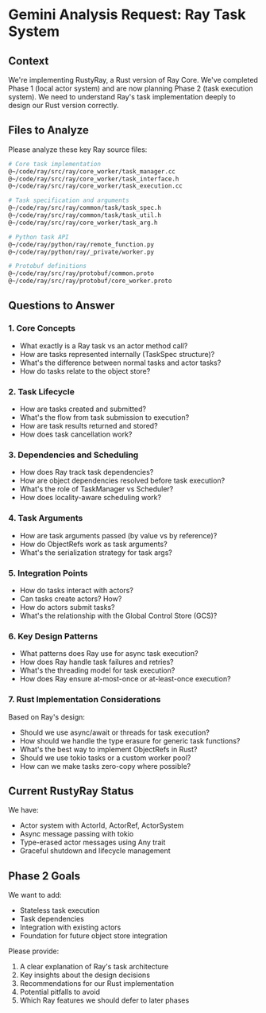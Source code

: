 # Gemini Analysis Request: Ray Task System

## Context
We're implementing RustyRay, a Rust version of Ray Core. We've completed Phase 1 (local actor system) and are now planning Phase 2 (task execution system). We need to understand Ray's task implementation deeply to design our Rust version correctly.

## Files to Analyze
Please analyze these key Ray source files:

```bash
# Core task implementation
@~/code/ray/src/ray/core_worker/task_manager.cc
@~/code/ray/src/ray/core_worker/task_interface.h
@~/code/ray/src/ray/core_worker/task_execution.cc

# Task specification and arguments
@~/code/ray/src/ray/common/task/task_spec.h
@~/code/ray/src/ray/common/task/task_util.h
@~/code/ray/src/ray/core_worker/task_arg.h

# Python task API
@~/code/ray/python/ray/remote_function.py
@~/code/ray/python/ray/_private/worker.py

# Protobuf definitions
@~/code/ray/src/ray/protobuf/common.proto
@~/code/ray/src/ray/protobuf/core_worker.proto
```

## Questions to Answer

### 1. Core Concepts
- What exactly is a Ray task vs an actor method call?
- How are tasks represented internally (TaskSpec structure)?
- What's the difference between normal tasks and actor tasks?
- How do tasks relate to the object store?

### 2. Task Lifecycle
- How are tasks created and submitted?
- What's the flow from task submission to execution?
- How are task results returned and stored?
- How does task cancellation work?

### 3. Dependencies and Scheduling
- How does Ray track task dependencies?
- How are object dependencies resolved before task execution?
- What's the role of TaskManager vs Scheduler?
- How does locality-aware scheduling work?

### 4. Task Arguments
- How are task arguments passed (by value vs by reference)?
- How do ObjectRefs work as task arguments?
- What's the serialization strategy for task args?

### 5. Integration Points
- How do tasks interact with actors?
- Can tasks create actors? How?
- How do actors submit tasks?
- What's the relationship with the Global Control Store (GCS)?

### 6. Key Design Patterns
- What patterns does Ray use for async task execution?
- How does Ray handle task failures and retries?
- What's the threading model for task execution?
- How does Ray ensure at-most-once or at-least-once execution?

### 7. Rust Implementation Considerations
Based on Ray's design:
- Should we use async/await or threads for task execution?
- How should we handle the type erasure for generic task functions?
- What's the best way to implement ObjectRefs in Rust?
- Should we use tokio tasks or a custom worker pool?
- How can we make tasks zero-copy where possible?

## Current RustyRay Status
We have:
- Actor system with ActorId, ActorRef, ActorSystem
- Async message passing with tokio
- Type-erased actor messages using Any trait
- Graceful shutdown and lifecycle management

## Phase 2 Goals
We want to add:
- Stateless task execution
- Task dependencies
- Integration with existing actors
- Foundation for future object store integration

Please provide:
1. A clear explanation of Ray's task architecture
2. Key insights about the design decisions
3. Recommendations for our Rust implementation
4. Potential pitfalls to avoid
5. Which Ray features we should defer to later phases